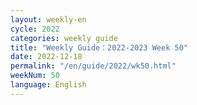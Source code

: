 ```yaml
---
layout: weekly-en
cycle: 2022
categories: weekly guide
title: "Weekly Guide：2022-2023 Week 50"
date: 2022-12-18
permalink: "/en/guide/2022/wk50.html"
weekNum: 50
language: English
---
```

